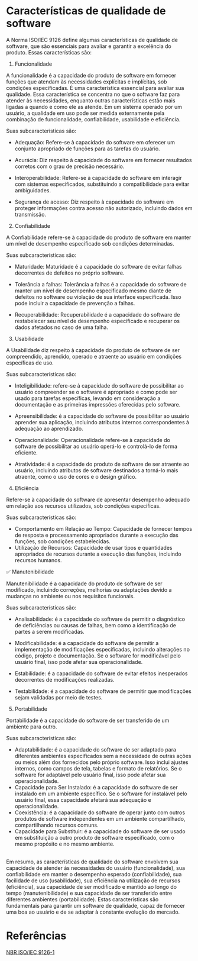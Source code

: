 # Características de qualidade de software

A Norma ISO/IEC 9126 define algumas características de qualidade de software, que são essenciais para avaliar e garantir a excelência do produto.
Essas características são:

1. Funcionalidade 

A funcionalidade é a capacidade do produto de software em fornecer funções que atendam às necessidades explícitas e implícitas, sob condições especificadas. 
É uma característica essencial para avaliar sua qualidade. Essa característica se concentra no que o software faz para atender às necessidades, enquanto outras 
características estão mais ligadas a quando e como ele as atende. Em um sistema operado por um usuário, a qualidade em uso pode ser medida externamente pela 
combinação de funcionalidade, confiabilidade, usabilidade e eficiência.

Suas subcaracterísticas são:

* Adequação: Refere-se à capacidade do software em oferecer um conjunto apropriado de funções para as tarefas do usuário.

* Acurácia: Diz respeito à capacidade do software em fornecer resultados corretos com o grau de precisão necessário.

* Interoperabilidade: Refere-se à capacidade do software em interagir com sistemas especificados, substituindo a compatibilidade para evitar ambiguidades.

* Segurança de acesso: Diz respeito à capacidade do software em proteger informações contra acesso não autorizado, incluindo dados em transmissão.

2. Confiabilidade 

A Confiabilidade refere-se à capacidade do produto de software em manter um nível de desempenho especificado sob condições determinadas.

Suas subcaracterísticas são:

* Maturidade: Maturidade é a capacidade do software de evitar falhas decorrentes de defeitos no próprio software.

* Tolerância a falhas: Tolerância a falhas é a capacidade do software de manter um nível de desempenho especificado mesmo diante de defeitos no software ou 
violação de sua interface especificada. Isso pode incluir a capacidade de prevenção a falhas.

* Recuperabilidade: Recuperabilidade é a capacidade do software de restabelecer seu nível de desempenho especificado e recuperar os dados afetados no caso de 
uma falha.

3. Usabilidade 

A Usabilidade diz respeito à capacidade do produto de software de ser compreendido, aprendido, operado e atraente ao usuário em condições específicas de uso.

Suas subcaracterísticas são:

* Inteligibilidade: refere-se à capacidade do software de possibilitar ao usuário compreender se o software é apropriado e como pode ser usado para tarefas 
específicas, levando em consideração a documentação e as primeiras impressões oferecidas pelo software.

* Apreensibilidade: é a capacidade do software de possibilitar ao usuário aprender sua aplicação, incluindo atributos internos correspondentes à adequação ao 
aprendizado.

* Operacionalidade: Operacionalidade refere-se à capacidade do software de possibilitar ao usuário operá-lo e controlá-lo de forma eficiente.

* Atratividade: é a capacidade do produto de software de ser atraente ao usuário, incluindo atributos de software destinados a torná-lo mais atraente, 
como o uso de cores e o design gráfico.

4. Eficiência 

Refere-se à capacidade do software de apresentar desempenho adequado em relação aos recursos utilizados, sob condições específicas.

Suas subcaracterísticas são:

* Comportamento em Relação ao Tempo: Capacidade de fornecer tempos de resposta e processamento apropriados durante a execução das funções, sob condições 
estabelecidas.
* Utilização de Recursos: Capacidade de usar tipos e quantidades apropriados de recursos durante a execução das funções, incluindo recursos humanos.

:white_check_mark: Manutenibilidade 

Manutenibilidade é a capacidade do produto de software de ser modificado, incluindo correções, melhorias ou adaptações devido a mudanças no ambiente ou nos 
requisitos funcionais.

Suas subcaracterísticas são:

* Analisabilidade: é a capacidade do software de permitir o diagnóstico de deficiências ou causas de falhas, bem como a identificação de partes a serem 
modificadas.

* Modificabilidade: é a capacidade do software de permitir a implementação de modificações especificadas, incluindo alterações no código, projeto e documentação. Se o software for modificável pelo usuário final, isso pode afetar sua operacionalidade.

* Estabilidade: é a capacidade do software de evitar efeitos inesperados decorrentes de modificações realizadas.

* Testabilidade: é a capacidade do software de permitir que modificações sejam validadas por meio de testes.

5. Portabilidade

Portabilidade é a capacidade do software de ser transferido de um ambiente para outro.

Suas subcaracterísticas são:

* Adaptabilidade: é a capacidade do software de ser adaptado para diferentes ambientes especificados sem a necessidade de outras ações ou meios além dos 
fornecidos pelo próprio software. Isso inclui ajustes internos, como campos de tela, tabelas e formato de relatórios. Se o software for adaptável pelo usuário 
final, isso pode afetar sua operacionalidade.
* Capacidade para Ser Instalado: é a capacidade do software de ser instalado em um ambiente específico. Se o software for instalável pelo usuário final, 
essa capacidade afetará sua adequação e operacionalidade.
* Coexistência: é a capacidade do software de operar junto com outros produtos de software independentes em um ambiente compartilhado, compartilhando recursos 
comuns.
* Capacidade para Substituir: é a capacidade do software de ser usado em substituição a outro produto de software especificado, com o mesmo propósito e no mesmo ambiente.  


<br>Em resumo, as características de qualidade do software envolvem sua capacidade de atender às necessidades do usuário (funcionalidade), sua confiabilidade em 
manter o desempenho esperado (confiabilidade), sua facilidade de uso (usabilidade), sua eficiência na utilização de recursos (eficiência), sua capacidade de ser 
modificado e mantido ao longo do tempo (manutenibilidade) e sua capacidade de ser transferido entre diferentes ambientes (portabilidade). 
Estas características são fundamentais para garantir um software de qualidade, capaz de fornecer uma boa ao usuário e de se adaptar à constante evolução do mercado.


# Referências
[NBR ISO/IEC 9126-1](https://jkolb.com.br/wp-content/uploads/2014/02/NBR-ISO_IEC-9126-1.pdf)
